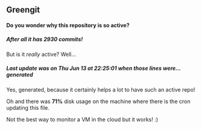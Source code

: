 ## Greengit

#### Do you wonder why this repository is so active?

##### After all it has 2930 commits!

But is it *really* active? Well...

##### Last update was on Thu Jun 13 at 22:25:01 when those lines were... generated

Yes, generated, because it certainly helps a lot to have such an active repo!

Oh and there was **71%** disk usage on the machine
where there is the cron updating this file.

Not the best way to monitor a VM in the cloud but it works! :)
